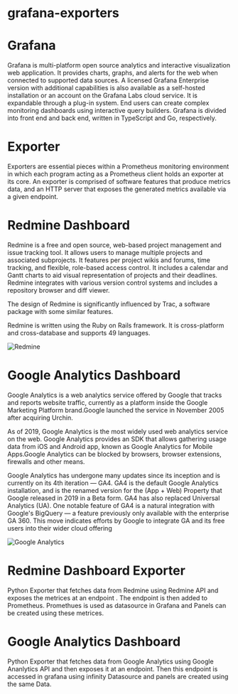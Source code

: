 # grafana-exporters

<h1>Grafana</h1> 
<p>Grafana is multi-platform open source analytics and interactive visualization web application. It provides charts, graphs, and alerts for the web when connected to supported data sources. A licensed Grafana Enterprise version with additional capabilities is also available as a self-hosted installation or an account on the Grafana Labs cloud service. It is expandable through a plug-in system. End users can create complex monitoring dashboards using interactive query builders. Grafana is divided into front end and back end, written in TypeScript and Go, respectively.</p>

<h1>Exporter</h1>
<p>Exporters are essential pieces within a Prometheus monitoring environment in which each program acting as a Prometheus client holds an exporter at its core. An exporter is comprised of software features that produce metrics data, and an HTTP server that exposes the generated metrics available via a given endpoint.</p>

<h1>Redmine Dashboard</h1>
<p>Redmine is a free and open source, web-based project management and issue tracking tool. It allows users to manage multiple projects and associated subprojects. It features per project wikis and forums, time tracking, and flexible, role-based access control. It includes a calendar and Gantt charts to aid visual representation of projects and their deadlines. Redmine integrates with various version control systems and includes a repository browser and diff viewer.

The design of Redmine is significantly influenced by Trac, a software package with some similar features.

Redmine is written using the Ruby on Rails framework. It is cross-platform and cross-database and supports 49 languages.</p>

![Redmine](https://user-images.githubusercontent.com/87137729/186405408-6e2cf995-5113-4901-ba61-9409b042ac08.jpg)

<h1>Google Analytics Dashboard</h1>
<p>
Google Analytics is a web analytics service offered by Google that tracks and reports website traffic, currently as a platform inside the Google Marketing Platform brand.Google launched the service in November 2005 after acquiring Urchin.

As of 2019, Google Analytics is the most widely used web analytics service on the web. Google Analytics provides an SDK that allows gathering usage data from iOS and Android app, known as Google Analytics for Mobile Apps.Google Analytics can be blocked by browsers, browser extensions, firewalls and other means.

Google Analytics has undergone many updates since its inception and is currently on its 4th iteration — GA4. GA4 is the default Google Analytics installation, and is the renamed version for the (App + Web) Property that Google released in 2019 in a Beta form. GA4 has also replaced Universal Analytics (UA). One notable feature of GA4 is a natural integration with Google's BigQuery — a feature previously only available with the enterprise GA 360. This move indicates efforts by Google to integrate GA and its free users into their wider cloud offering</p>
![Google Analytics](https://user-images.githubusercontent.com/87137729/186407964-c51afcad-3ea8-433a-8d0a-c2ea03d70c89.jpg)

<h1>Redmine Dashboard Exporter</h1>
<p>Python Exporter that fetches data from Redmine using Redmine API and exposes the metrices at an endpoint . The endpoint is then added to Prometheus. Promethues is used as datasource in Grafana  and Panels can be created using these metrices. </p>
<h1>Google Analytics Dashboard</h1>
<p>Python Exporter that fetches data from Google Analytics using Google Ananlytics API and then exposes it at an endpoint. Then this endpoint is accessed in grafana using infinity Datasource and panels are created using the same Data.</p>



